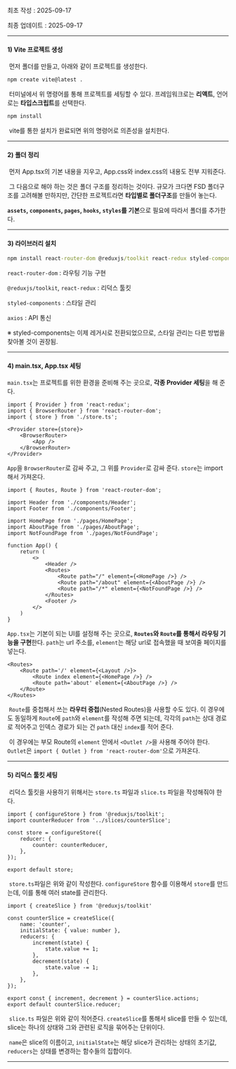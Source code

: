 최초 작성 : 2025-09-17

최종 업데이트 : 2025-09-17

---

#### 1) Vite 프로젝트 생성

&nbsp;먼저 폴더를 만들고, 아래와 같이 프로젝트를 생성한다.

```cmd
npm create vite@latest .
```

&nbsp;터미널에서 위 명령어를 통해 프로젝트를 세팅할 수 있다. 프레임워크로는 **리액트**, 언어로는 **타입스크립트**를 선택한다.

```cmd
npm install
```

&nbsp;vite를 통한 설치가 완료되면 위의 명령어로 의존성을 설치한다.



---

#### 2) 폴더 정리

&nbsp;먼저 App.tsx의 기본 내용을 지우고, App.css와 index.css의 내용도 전부 지워준다.

&nbsp;그 다음으로 해야 하는 것은 폴더 구조를 정리하는 것이다. 규모가 크다면 FSD 폴더구조를 고려해볼 만하지만, 간단한 프로젝트라면 **타입별로 폴더구조**를 만들어 놓는다.

**`assets`, `components`, `pages`, `hooks`, `styles`를 기본**으로 필요에 따라서 폴더를 추가한다.



---

#### 3) 라이브러리 설치

```cmd
npm install react-router-dom @reduxjs/toolkit react-redux styled-components axios
```

`react-router-dom` : 라우팅 기능 구현

`@reduxjs/toolkit`, `react-redux` : 리덕스 툴킷

`styled-components` : 스타일 관리

`axios` : API 통신

※ styled-components는 이제 레거시로 전환되었으므로, 스타일 관리는 다른 방법을 찾아볼 것이 권장됨.



---

#### 4) main.tsx, App.tsx 세팅

`main.tsx`는 프로젝트를 위한 환경을 준비해 주는 곳으로, **각종 Provider 세팅**을 해 준다.

```react
import { Provider } from 'react-redux';
import { BrowserRouter } from 'react-router-dom';
import { store } from './store.ts';

<Provider store={store}>
	<BrowserRouter>
        <App />
    </BrowserRouter>
</Provider>
```

`App`을 `BrowserRouter`로 감싸 주고, 그 위를 `Provider`로 감싸 준다. `store`는 import 해서 가져온다.

```react
import { Routes, Route } from 'react-router-dom';

import Header from './components/Header';
import Footer from './components/Footer';

import HomePage from './pages/HomePage';
import AboutPage from './pages/AboutPage';
import NotFoundPage from './pages/NotFoundPage';

function App() {
    return (
        <>
        	<Header />
        	<Routes>
            	<Route path="/" element={<HomePage />} />
            	<Route path="/about" element={<AboutPage />} />
            	<Route path="/*" element={<NotFoundPage />} />
        	</Routes>
        	<Footer />
        </>
    )
}
```

`App.tsx`는 기본이 되는 UI를 설정해 주는 곳으로, **`Routes`와 `Route`를 통해서 라우팅 기능을 구현**한다. `path`는 url 주소를, `element`는 해당 url로 접속했을 때 보여줄 페이지를 넣는다.

```react
<Routes>
	<Route path='/' element={<Layout />}>
    	<Route index element={<HomePage />} />
    	<Route path='about' element={<AboutPage />} /> 
    </Route>
</Routes>
```

&nbsp;`Route`를 중첩해서 쓰는 **라우터 중첩**(Nested Routes)을 사용할 수도 있다. 이 경우에도 동일하게 `Route`에 `path`와 `element`를 작성해 주면 되는데, 각각의 `path`는 상대 경로로 적어주고 인덱스 경로가 되는 건 `path` 대신 `index`를 적어 준다.

&nbsp;이 경우에는 부모 Route의 `element` 안에서 `<Outlet />`을 사용해 주어야 한다. `Outlet`은 `import { Outlet } from 'react-router-dom'`으로 가져온다.



---

#### 5) 리덕스 툴킷 세팅

&nbsp;리덕스 툴킷을 사용하기 위해서는 `store.ts` 파일과 `slice.ts` 파일을 작성해줘야 한다. 

```react
import { configureStore } from '@reduxjs/toolkit';
import counterReducer from '../slices/counterSlice';

const store = configureStore({
    reducer: {
        counter: counterReducer,
    },
});

export default store;
```

&nbsp;`store.ts`파일은 위와 같이 작성한다. `configureStore` 함수를 이용해서 `store`를 만드는데, 이를 통해 여러 state를 관리한다.

```react
import { createSlice } from '@reduxjs/toolkit'

const counterSlice = createSlice({
    name: 'counter',
    initialState: { value: number },
    reducers: {
        increment(state) {
            state.value += 1;
        },
        decrement(state) {
            state.value -= 1;
        },
    },
});

export const { increment, decrement } = counterSlice.actions;
export default counterSlice.reducer;
```

&nbsp;`slice.ts` 파일은 위와 같이 적어준다. `createSlice`를 통해서 slice를 만들 수 있는데, slice는 하나의 상태와 그와 관련된 로직을 묶어주는 단위이다.

&nbsp;`name`은 slice의 이름이고, `initialState`는 해당 slice가 관리하는 상태의 초기값, `reducers`는 상태를 변경하는 함수들의 집합이다.



---

